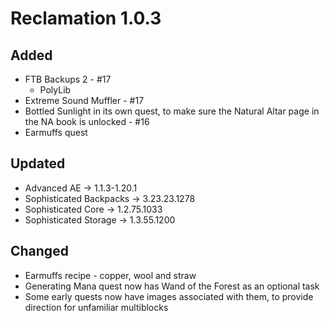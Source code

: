 # Reclamation 1.0.3

## Added
* FTB Backups 2 - #17
  * PolyLib
* Extreme Sound Muffler - #17
* Bottled Sunlight in its own quest, to make sure the Natural Altar page in the NA book is unlocked - #16
* Earmuffs quest

## Updated
* Advanced AE -> 1.1.3-1.20.1
* Sophisticated Backpacks -> 3.23.23.1278 
* Sophisticated Core -> 1.2.75.1033
* Sophisticated Storage -> 1.3.55.1200

## Changed
* Earmuffs recipe - copper, wool and straw
* Generating Mana quest now has Wand of the Forest as an optional task
* Some early quests now have images associated with them, to provide direction for unfamiliar multiblocks